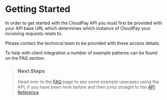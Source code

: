 # Getting Started

In order to get started with the CloudPay API you must first be provided with your API base URL which determines which instance of CloudPay your incoming requests relate to.

Please contact the technical team to be provided with these access details.

To help with client integration a number of example patterns can be found on the FAQ section.

<!-- theme: info -->

> ### Next Steps
>
> Head over to the [FAQ](./FAQ.md) page to see some example usecases using the API, if you have been here before and then jump straight to the [API Reference](../reference/openapi.yml) 

